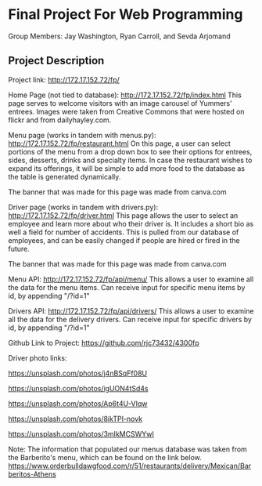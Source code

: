 # Final Project For Web Programming

Group Members: Jay Washington, Ryan Carroll, and Sevda Arjomand 

## Project Description

Project link: http://172.17.152.72/fp/

Home Page (not tied to database): http://172.17.152.72/fp/index.html
This page serves to welcome visitors with an image carousel of Yummers' entrees.
Images were taken from Creative Commons that were hosted on flickr and from 
dailyhayley.com.


Menu page (works in tandem with menus.py): http://172.17.152.72/fp/restaurant.html
On this page, a user can select portions of the menu from a drop down box to see their options for entrees, 
sides, desserts, drinks and specialty items. 
In case the restaurant wishes to expand its offerings, 
it will be simple to add more food to the database as the table is generated dynamically.

The banner that was made for this page was made from canva.com

Driver page (works in tandem with drivers.py): http://172.17.152.72/fp/driver.html
This page allows the user to select an employee and learn more about who their driver is. It includes a short bio as well a field for number of accidents.
This is pulled from our database of employees, and can be easily changed if people are hired or fired in the future. 

The banner that was made for this page was made from canva.com

Menu API: http://172.17.152.72/fp/api/menu/ This allows a user to examine all the data for the menu items. Can receive input for specific menu items by id, by appending "/?id=1"

Drivers API: http://172.17.152.72/fp/api/drivers/ This allows a user to examine all the data for the delivery drivers. Can receive input for specific drivers by id, by appending "/?id=1"

Github Link to Project: https://github.com/rjc73432/4300fp

Driver photo links:

https://unsplash.com/photos/j4nBSqFf08U

https://unsplash.com/photos/igUON4tSd4s

https://unsplash.com/photos/Ap6t4U-VIqw

https://unsplash.com/photos/8ikTPI-novk

https://unsplash.com/photos/3mIkMCSWYwI

Note: The information that populated our menus database was taken from the Barberito's menu, which can be found on the link below. https://www.orderbulldawgfood.com/r/51/restaurants/delivery/Mexican/Barberitos-Athens 
